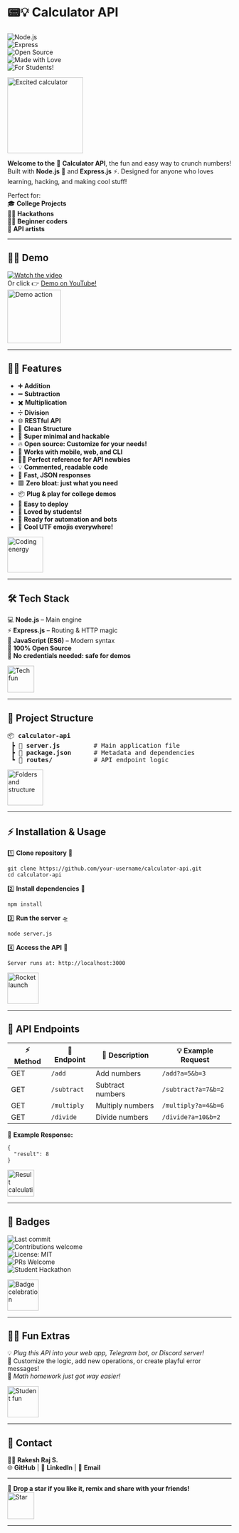 # 📟💡 Calculator API  
![Node.js](https://img.shields.io/badge/Node.js-%23339933.svg?style=for-the-badge&logo=node-dot-js&logoColor=white)  
![Express](https://img.shields.io/badge/Express.js-%23404d59.svg?style=for-the-badge&logo=express&logoColor=white)  
![Open Source](https://img.shields.io/badge/Open%20Source-%23FFDF00.svg?style=for-the-badge&logo=github&logoColor=black)  
![Made with Love](https://img.shields.io/badge/Made%20with-Love-%23ff69b4?style=for-the-badge)  
![For Students!](https://img.shields.io/badge/For%20Students-%2300c4cc?style=for-the-badge)  

<img src="https://media.giphy.com/media/U3qYN8S0j3bpK/giphy.gif" alt="Excited calculator" height="170"/>

**Welcome to the** 🧮 **Calculator API**, the fun and easy way to crunch numbers!  
Built with **Node.js** 🚀 and **Express.js** ⚡. Designed for anyone who loves learning, hacking, and making cool stuff!  

Perfect for:  
🎓 **College Projects**  
🧑‍🎓 **Hackathons**  
👨‍💻 **Beginner coders**  
🦄 **API artists**  

---

## 🎥🔥 Demo  
[![Watch the video](https://img.youtube.com/vi/xSksIZ9IClQ/maxresdefault.jpg)](https://youtu.be/xSksIZ9IClQ)  
Or click 👉 [Demo on YouTube!](https://youtu.be/xSksIZ9IClQ)  
<img src="https://media.giphy.com/media/l2JHrnh2d8E6wXGRy/giphy.gif" alt="Demo action" height="120"/>

---

## 🚀✨ Features  
- ➕ **Addition**  
- ➖ **Subtraction**  
- ✖️ **Multiplication**  
- ➗ **Division**  
- 🌐 **RESTful API**  
- 🧾 **Clean Structure**  
- 🦋 **Super minimal and hackable**  
- 🔥 **Open source: Customize for your needs!**  
- 📲 **Works with mobile, web, and CLI**  
- 🧑‍🏫 **Perfect reference for API newbies**  
- 💡 **Commented, readable code**  
- 💬 **Fast, JSON responses**  
- 🟩 **Zero bloat: just what you need**  
- 📦 **Plug & play for college demos**  
- 🔗 **Easy to deploy**  
- 💜 **Loved by students!**  
- 🤖 **Ready for automation and bots**  
- 🦄 **Cool UTF emojis everywhere!**

<img src="https://media.giphy.com/media/LmNwrBhejkK9EFP504/giphy.gif" alt="Coding energy" height="80"/>

---

## 🛠️ Tech Stack  
💻 **Node.js** – Main engine  
⚡ **Express.js** – Routing & HTTP magic  
📜 **JavaScript (ES6)** – Modern syntax  
🥞 **100% Open Source**  
🔏 **No credentials needed: safe for demos**

<img src="https://media.giphy.com/media/KAq5w47R9rmTuvWOWa/giphy.gif" alt="Tech fun" height="60"/>

---

## 📂 Project Structure  
<pre>
📦 <b>calculator-api</b>
 ┣ 📜 <b>server.js</b>         # Main application file  
 ┣ 📜 <b>package.json</b>      # Metadata and dependencies  
 ┗ 📂 <b>routes/</b>           # API endpoint logic  
</pre>

<img src="https://media.giphy.com/media/duzpaTbCUy9Vu/giphy.gif" alt="Folders and structure" height="80"/>

---

## ⚡ Installation & Usage  

1️⃣ **Clone repository** 👾  
```
git clone https://github.com/your-username/calculator-api.git
cd calculator-api
```

2️⃣ **Install dependencies** 🧃  
```
npm install
```

3️⃣ **Run the server** 🛸  
```
node server.js
```

4️⃣ **Access the API** 🚪  
```
Server runs at: http://localhost:3000
```

<img src="https://media.giphy.com/media/xT0BKiaM2VGJycgqEo/giphy.gif" alt="Rocket launch" height="70"/>

---

## 📌 API Endpoints  

| ⚡ Method | 🔗 Endpoint        | 📝 Description           | 💡 Example Request           |
|----------|-------------------|--------------------------|------------------------------|
| GET      | `/add`            | Add numbers              | `/add?a=5&b=3`               |
| GET      | `/subtract`       | Subtract numbers         | `/subtract?a=7&b=2`          |
| GET      | `/multiply`       | Multiply numbers         | `/multiply?a=4&b=6`          |
| GET      | `/divide`         | Divide numbers           | `/divide?a=10&b=2`           |

💬 **Example Response:**
```
{
  "result": 8
}
```
<img src="https://media.giphy.com/media/v1.Y2lkPTc5MGI3NjExN2o4bTg5d2s3aWc3Ymg0aGphbmZ6bW82bzQ1cjV2OTA1Zmh5amdzNCZlcD12MV9naWZzX3NlYXJjaCZjdD1n/3oEduSbSGpGaRX2Vri/giphy.gif" alt="Result calculation" height="60"/>

---

## 🏅 Badges  
![Last commit](https://img.shields.io/github/last-commit/your-username/calculator-api?style=for-the-badge)  
![Contributions welcome](https://img.shields.io/badge/contributions-welcome-brightgreen.svg?style=for-the-badge)  
![License: MIT](https://img.shields.io/badge/License-MIT-blue.svg?style=for-the-badge)  
![PRs Welcome](https://img.shields.io/badge/PRs-welcome-blue.svg?style=for-the-badge)  
![Student Hackathon](https://img.shields.io/badge/Hackathon%20Ready-🏆-yellow?style=for-the-badge)  

<img src="https://media.giphy.com/media/26ufdipQqU2lhNA4g/giphy.gif" alt="Badge celebration" height="70"/>

---

## 🧑‍🎓 Fun Extras  
💡 *Plug this API into your web app, Telegram bot, or Discord server!*  
🧩 Customize the logic, add new operations, or create playful error messages!  
🎲 *Math homework just got way easier!*  

<img src="https://media.giphy.com/media/l0MYt5jPR6QX5pnqM/giphy.gif" alt="Student fun" height="70"/>

---

## 📧 Contact  

👨‍💻 **Rakesh Raj S.**  
🌐 **GitHub** | 💼 **LinkedIn** | 📩 **Email**

---

🌟 **Drop a star if you like it, remix and share with your friends!**  
<img src="https://media.giphy.com/media/xT9IgG50Fb7Mi0prBC/giphy.gif" alt="Star" height="60"/>

---
```
